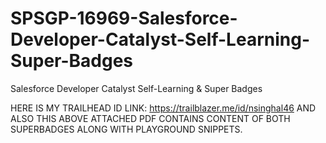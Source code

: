 # SPSGP-16969-Salesforce-Developer-Catalyst-Self-Learning-Super-Badges
Salesforce Developer Catalyst Self-Learning &amp; Super Badges

HERE IS MY TRAILHEAD ID LINK:
https://trailblazer.me/id/nsinghal46
AND ALSO THIS ABOVE ATTACHED PDF CONTAINS CONTENT OF BOTH SUPERBADGES ALONG WITH PLAYGROUND SNIPPETS.

